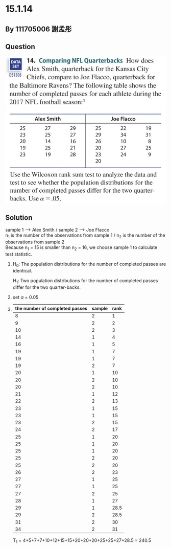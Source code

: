 # 15.1.14

## By 111705006 謝孟彤

## Question
![image](https://github.com/HWTeng-Course/202402-Statistics/blob/main/Images/15.1.14-(1.).jpg)
![image](https://github.com/HWTeng-Course/202402-Statistics/blob/main/Images/15.1.14-(2.).jpg)

## Solution
sample 1 --> Alex Smith / sample 2 --> Joe Flacco  
n<sub>1</sub> is the number of the observations from sample 1 / n<sub>2</sub> is the number of the observations from sample 2  
Because n<sub>1</sub> = 15 is smaller than n<sub>2</sub> = 16, we choose sample 1 to calculate test statistic.  
1. H<sub>0</sub>: The population distributions for the number of completed passes are identical.
   
   H<sub>1</sub>: Two population distributions for the number of completed passes differ for the two quarter-backs.

2. set $\alpha$ = 0.05

3. | the number of completed passes | sample | rank |
   | ------------------------------ | ------ | ---- |
   | 8                              | 2      | 1    |
   | 9                              | 2      | 2    |
   | 10                             | 2      | 3    |
   | 14                             | 1      | 4    |
   | 16                             | 1      | 5    |
   | 19                             | 1      | 7    |
   | 19                             | 1      | 7    |
   | 19                             | 2      | 7    |
   | 20                             | 1      | 10   |
   | 20                             | 2      | 10   |
   | 20                             | 2      | 10   |
   | 21                             | 1      | 12   |
   | 22                             | 2      | 13   |
   | 23                             | 1      | 15   |
   | 23                             | 1      | 15   |
   | 23                             | 2      | 15   |
   | 24                             | 2      | 17   |
   | 25                             | 1      | 20   |
   | 25                             | 1      | 20   |
   | 25                             | 1      | 20   |
   | 25                             | 2      | 20   |
   | 25                             | 2      | 20   |
   | 26                             | 2      | 23   |
   | 27                             | 1      | 25   |
   | 27                             | 1      | 25   |
   | 27                             | 2      | 25   |
   | 28                             | 1      | 27   |
   | 29                             | 1      | 28.5 |
   | 29                             | 2      | 28.5 |
   | 31                             | 2      | 30   |
   | 34                             | 2      | 31   |
   
   T<sub>1</sub> = 4+5+7+7+10+12+15+15+20+20+20+25+25+27+28.5 = 240.5
   
